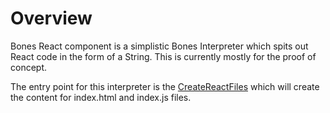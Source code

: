 # Overview

Bones React component is a simplistic Bones Interpreter which spits out React
code in the form of a String.  This is currently mostly for the proof of concept.

The entry point for this interpreter is the [CreateReactFiles](src/main/scala/com/bones/react/CreateReactFiles.scala)
which will create the content for index.html and index.js files.